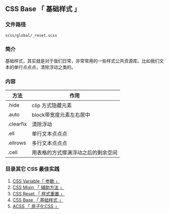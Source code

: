## CSS Base 「 基础样式 」

### 文件路径
`scss/global/_reset.scss`

### 简介

基础样式，其实就是对于我们日常，非常常用的一些样式公共资源库。比如我们文本的单行点点点，清除浮动之类的。


### 内容

| 方法 |  作用 |
| ------ | ------ |
| .hide | clip 方式隐藏元素 |
| .auto | block带宽度元素左右居中 |
| .clearfix | 清除浮动 |
| .ell | 单行文本点点点 |
| .ellrows | 多行文本点点点 |
| .cell | 用表格的方式撑满浮动之后的剩余空间 |


### 目录其它 CSS 最佳实践

1. [CSS Variable「 参数 」](../css/variable) 
2. [CSS Mixin 「 辅助方法 」](../css/mixin)
3. [CSS Reset 「 样式重置 」](../css/reset)
4. [CSS Base 「 基础样式 」](../css/base)
5. [ACSS 「 原子化CSS 」](../css/acss)